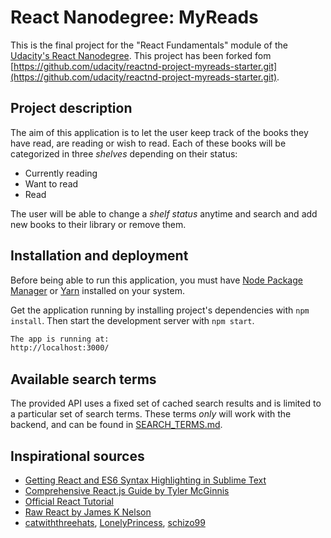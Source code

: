 # React Nanodegree: MyReads

This is the final project for the "React Fundamentals" module of the [Udacity's React Nanodegree](https://www.udacity.com/course/react-nanodegree--nd019). This project has been forked fom [https://github.com/udacity/reactnd-project-myreads-starter.git](https://github.com/udacity/reactnd-project-myreads-starter.git).

## Project description

The aim of this application is to let the user keep track of the books they have read, are reading or wish to read. Each of these books will be categorized in three _shelves_ depending on their status:

* Currently reading
* Want to read
* Read

The user will be able to change a _shelf status_ anytime and search and add new books to their library or remove them. 

## Installation and deployment
Before being able to run this application, you must have [Node Package Manager](https://nodejs.org/en/) or [Yarn](https://yarnpkg.com/) installed on your system.

Get the application running by installing project's dependencies with `npm install`. Then start the development server with `npm start`.

```bash
The app is running at: 
http://localhost:3000/

```

## Available search terms
The provided API uses a fixed set of cached search results and is limited to a particular set of search terms. These terms _only_ will work with the backend, and can be found in [SEARCH_TERMS.md](SEARCH_TERMS.md). 

## Inspirational sources
* [Getting React and ES6 Syntax Highlighting in Sublime Text](http://gunnariauvinen.com/getting-es6-syntax-highlighting-in-sublime-text/)
* [Comprehensive React.js Guide by Tyler McGinnis](https://tylermcginnis.com/reactjs-tutorial-a-comprehensive-guide-to-building-apps-with-react/)
* [Official React Tutorial](https://reactjs.org/tutorial/tutorial.html)
* [Raw React by James K Nelson](http://jamesknelson.com/learn-raw-react-no-jsx-flux-es6-webpack/)
* [catwiththreehats](https://github.com/catwiththreehats/reactnd-project-myreads-starter-master.git), [LonelyPrincess](https://github.com/LonelyPrincess/reactnd-project-myreads.git), [schizo99](https://github.com/schizo99/reactnd-project-myreads-starter.git
)